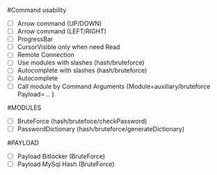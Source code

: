 #Command usability
- [ ] Arrow command (UP/DOWN)
- [ ] Arrow command (LEFT/RIGHT)
- [ ] ProgressBar
- [ ] CursorVisible only when need Read
- [ ] Remote Connection
- [ ] Use modules with slashes  (hash/bruteforce)
- [ ] Autocomplete with slashes (hash/bruteforce)
- [ ] Autocomplete 
- [ ] Call module by Command Arguments {Module=auxiliary/bruteforce Payload= .. }

#MODULES
- [ ] BruteForce (hash/brutefoce/checkPassword)
- [ ] PasswordDictionary (hash/bruteforce/generateDictionary)

#PAYLOAD
- [ ] Payload Bitlocker (BruteForce)
- [ ] Payload MySql Hash  (BruteForce)
